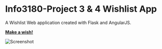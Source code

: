 Info3180-Project 3 & 4 Wishlist App
==================================

A Wishlist Web application created with Flask and AngularJS.

**[Make a wish!](https://secret-woodland-46593.herokuapp.com/#/)**

![Screenshot](http://i.imgur.com/Fz5WSFc.png)

